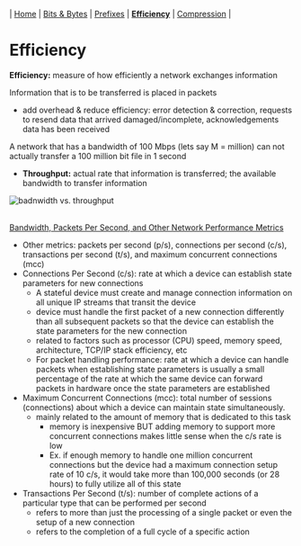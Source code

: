 | [Home](README.md) | [Bits & Bytes](page1.md) | [Prefixes](page2.md) | [**Efficiency**](page3.md) | [Compression](page4.md) |

# Efficiency
**Efficiency:** measure of how efficiently a network exchanges information

Information that is to be transferred is placed in packets
- add overhead & reduce efficiency: error detection & correction, requests to resend data that arrived damaged/incomplete, acknowledgements data has been received 

A network that has a bandwidth of 100 Mbps (lets say M = million) can not actually transfer a 100 million bit file in 1 second
- **Throughput:** actual rate that information is transferred; the available bandwidth to transfer information

![badnwidth vs. throughput][image1]
<br></br>

[Bandwidth, Packets Per Second, and Other Network Performance Metrics](https://www.cisco.com/c/en/us/about/security-center/network-performance-metrics.html)

- Other metrics: packets per second (p/s), connections per second (c/s), transactions per second (t/s), and maximum concurrent connections (mcc)
- Connections Per Second (c/s): rate at which a device can establish state parameters for new connections
    - A stateful device must create and manage connection information on all unique IP streams that transit the device
    - device must handle the first packet of a new connection differently than all subsequent packets so that the device can establish the state parameters for the new connection
    - related to factors such as processor (CPU) speed, memory speed, architecture, TCP/IP stack efficiency, etc
    - For packet handling performance: rate at which a device can handle packets when establishing state parameters is usually a small percentage of the rate at which the same device can forward packets in hardware once the state parameters are established
- Maximum Concurrent Connections (mcc): total number of sessions (connections) about which a device can maintain state simultaneously.
    - mainly related to the amount of memory that is dedicated to this task 
        - memory is inexpensive BUT adding memory to support more concurrent connections makes little sense when the c/s rate is low
        - Ex. if enough memory to handle one million concurrent connections but the device had a maximum connection setup rate of 10 c/s, it would take more than 100,000 seconds (or 28 hours) to fully utilize all of this state
- Transactions Per Second (t/s): number of complete actions of a particular type that can be performed per second
    - refers to more than just the processing of a single packet or even the setup of a new connection
    - refers to the completion of a full cycle of a specific action


[image1]: https://cdn.ttgtmedia.com/rms/onlineimages/network_bandwidth_vs_throughput-f_mobile.png